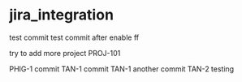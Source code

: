 # jira_integration
 test commit 
 test commit after enable ff

try to add more project PROJ-101


PHIG-1 commit
TAN-1 commit
TAN-1 another commit
TAN-2 testing
